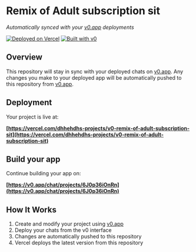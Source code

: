 # Remix of Adult subscription sit

*Automatically synced with your [v0.app](https://v0.app) deployments*

[![Deployed on Vercel](https://img.shields.io/badge/Deployed%20on-Vercel-black?style=for-the-badge&logo=vercel)](https://vercel.com/dhhehdhs-projects/v0-remix-of-adult-subscription-sit)
[![Built with v0](https://img.shields.io/badge/Built%20with-v0.app-black?style=for-the-badge)](https://v0.app/chat/projects/6J0p36iOnRn)

## Overview

This repository will stay in sync with your deployed chats on [v0.app](https://v0.app).
Any changes you make to your deployed app will be automatically pushed to this repository from [v0.app](https://v0.app).

## Deployment

Your project is live at:

**[https://vercel.com/dhhehdhs-projects/v0-remix-of-adult-subscription-sit](https://vercel.com/dhhehdhs-projects/v0-remix-of-adult-subscription-sit)**

## Build your app

Continue building your app on:

**[https://v0.app/chat/projects/6J0p36iOnRn](https://v0.app/chat/projects/6J0p36iOnRn)**

## How It Works

1. Create and modify your project using [v0.app](https://v0.app)
2. Deploy your chats from the v0 interface
3. Changes are automatically pushed to this repository
4. Vercel deploys the latest version from this repository